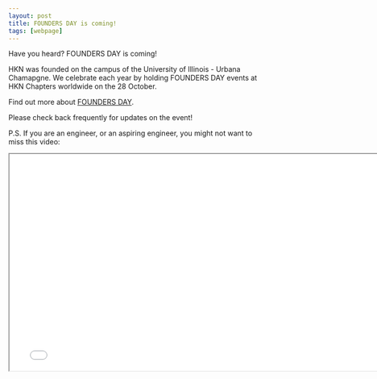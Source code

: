 ```yaml
---
layout: post
title: FOUNDERS DAY is coming!
tags: [webpage]
---
```

Have you heard? FOUNDERS DAY is coming!

HKN was founded on the campus of the University of Illinois - Urbana Chamapgne. 
We celebrate each year by holding FOUNDERS DAY events at HKN Chapters worldwide on the 28 October.

Find out more about [FOUNDERS DAY](https://hkn.ieee.org/founders-day-4/).

Please check back frequently for updates on the event!

P.S.
If you are an engineer, or an aspiring engineer, you might not want to miss this video:
<iframe width="770" height="430" src="//ieeetv.ieee.org/player/embed_play/128556/770" scrolling="no"></iframe>